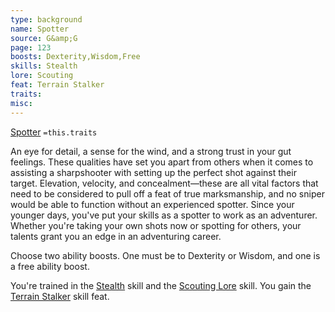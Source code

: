 ```yaml
---
type: background
name: Spotter 
source: G&amp;G
page: 123
boosts: Dexterity,Wisdom,Free
skills: Stealth
lore: Scouting
feat: Terrain Stalker
traits: 
misc: 
---
```


[Spotter](###%20Spotter)
`=this.traits`


An eye for detail, a sense for the wind, and a strong trust in your gut feelings. These qualities have set you apart from others when it comes to assisting a sharpshooter with setting up the perfect shot against their target. Elevation, velocity, and concealment—these are all vital factors that need to be considered to pull off a feat of true marksmanship, and no sniper would be able to function without an experienced spotter. Since your younger days, you've put your skills as a spotter to work as an adventurer. Whether you're taking your own shots now or spotting for others, your talents grant you an edge in an adventuring career.

Choose two ability boosts. One must be to Dexterity or Wisdom, and one is a free ability boost.

You're trained in the [Stealth](Stealth) skill and the [Scouting Lore](Scouting%20Lore) skill. You gain the [Terrain Stalker](Terrain%20Stalker) skill feat.

